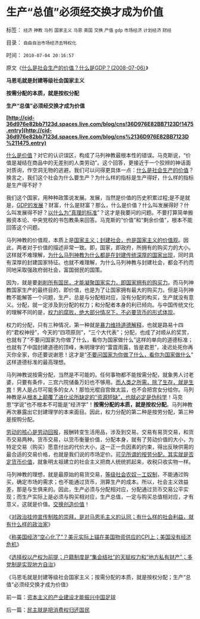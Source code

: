 # 生产“总值”必须经交换才成为价值

标签： `经济` `神教` `马列` `国家主义` `马恩` `美国` `交换` `产值` `gdp` `市场经济` `计划经济` `财经` 

目录： `自由自治市场经济去特权化`

时间： `2010-07-04 20:16:57`

原文《[什么是社会生产的价值？什么是GDP？(2008-07-06）](../../../2008/7/6/什么是社会生产的价值？什么是GDP？.md)》

**马恩毛就是封建等级社会国家主义**

**按需分配的本质，就是按权分配**

**生产“总值”必须经交换才成为价值**

**[http://cid-36d976e82bb7123d.spaces.live.com/blog/cns!36D976E82BB7123D!1475.entry](http://cid-36d976e82bb7123d.spaces.live.com/blog/cns%2136D976E82BB7123D%211475.entry)**



[什么是价值](../../../2010/6/7/《资本论》错在“生产创造价值”.md)？对它的认识误区，构成了马列神教最根本性的错误。马克斯说，“价值是凝结在商品中的无差别的人类劳动”。这个回答，更接近于一个狡辨的神话面对质询，作空洞无物的逃避。我们可以问得更具体一点：[什么是社会生产的价值](../../../2009/6/13/人口是负担吗？什么是生产的价值？.md)？换言之，我们这个社会为什么要生产？为什么样的指标是生产得好，什么样的指标是生产得不好？

我们这个国家，用种种政策说发展。发展，当然是价值的历史积累过程;是不是就是，[GDP的发展](../../../2008/11/11/计划经济调用通货膨胀：政府的成本有意义吗？.md)？财富，什么是财富？那么，什么是价值？什么叫发展得好？什么叫发展得不好？[以什么为“真理的标准](../../../2010/3/27/生产的价值是消费者的体验；政府无法代替.md)”？这才是我要问的问题。不要打算简单搬搬资本论、中央党校的书包教条来回答。马克斯的“价值”和“剩余价值”，根本不能回答这个问题。

马列神教的价值观，本质上是[国家主义；封建社会，也是国家主义的价值观](../../../2009/12/1/藏富于民才能富国强兵的经济原理.md)。因此，两者对于价值的描述非常一致。即，国家，即政府，所拥有的购买力的大小。这样就不难理解，[为什么马列神教为什么都是在封建传统深厚的国家出现](../../../2009/6/26/马恩主义为什么适合移植入中国传统社会.md)，同时具有深厚的封建国家特征。也就不难理解，为什么马列神教与封建社会，都会不约而同地采取强政府弱社会，富国弱民的国策。

因为，就是要[剥削所有国民，才能凝聚国家实力，即国家拥有的购买力](../../../2009/5/21/凯恩斯主义的本质和边际购买力的死亡三角.md)。而马列神教国家生产的最终目的，即价值，也是为了让国家拥有最大的购买力。但是马列神教不能解答一个问题，生产，总是与分配相对应，没有分配的构买，生产就没有意义。分配，就一定涉及到分配的权力；和分配者本身的利已倾向。与中国传统文化的理解不同的是，[权力的腐败，绝大部分情况下，不必要货币的形式体现](../../../2010/3/5/我国的贫富差距是历史上最小并在继续缩小.md)。

权力的分配，只有三种情况，第一种就是[暴力维持道德解释](../../../2010/1/11/当爱国成为一种消费.md)，也就是路易十四的“君权神授”，今天的“四项原则”，“三个大代表”；分配，也成了对顺从的奖赏，也就有了“不要问国家为你做了什么，看你为国家做什么”这样的单向的道德标准；也就有了中国封建道德的顶峰，朱明理学的“雷霆雨露，皆是君恩”，凌迟处死你再灭你全家，你还要说谢恩！这才是“[不要问国家为你做了什么，看你为国家做什么](../../../2009/7/28/不要问国家对你做了什么，要问你为国家做了什么.md)” 这样道德标准的最高理想。

马列神教说按需分配，当然是不可能的。任何事物都不能按需分配，就象男人讨老婆，只要有条件，三宫六院储备万妇也不够用。[而人类之所需，除了生存，就是生育](../../../2009/11/8/马斯洛的需求层次理论和“生存权是最大的人权”.md)！男人是占尽可能多的女人！那怕光棍自宫做太监，也不会把宫女分给你。马列神教是从[根本上颠覆了进化论所缺定的“资源短缺”，也就必定是伪科学](../../../2009/10/17/人的利益包括所有排他的权益.md)！马克思“学说”也不根本不可能是“经济学”！**按需分配的本质，就是按权分配**。马列神教再次暴露出它封建理学的本来面目。因此，权力分配的第二种是按劳分配，第三种是按购分配。

[劳动的核心是劳动回报](../../../2010/5/29/富士康无需对员工个人自杀负契约外的责任.md)，报酬转变生活用品，涉及到交易。交易有易货交易，和货币交易两种。货币交易，以货币衡量价值，分配本身，就有了劳动价值的大小，为特定交易（购买）愿意付出的代价大小，这一正一负因素的约束，得出反映供需的最合适的交易价格，也就是我们说的市场定价。[可见所谓的按劳分配，其实就是否定货币价值](http://darthvad.blog.sohu.com/131125990.html)，就象明太祖建立的社会主义把商人统统抓起来，收税只收实物一样。

马列神教的理想，就是最原始的易货交易，[等级社会农奴－工奴制](../../../2010/5/26/古埃及社会对技术排斥似中国印度.md)，不能通过购买，确定市场的需求；也不能通过货币，测算生产的成本。所以，社会主义效益差，那是与生俱来的。因此，生产必须与分配相对应，分配通过货币交易公平实现；而生产实际上是必须与购买相对应，生产总值，一定与购买总值相对应，才有意义，这就是价值。[交换创造价值](http://blog.sina.com.cn/s/blog_5563a64d0100iiqj.html)！

《[对政治挂帅宣传制胜的崇拜，是对马恩毛主义的认同；有什么样的社会利益，就有什么样的政治家](../../../2010/6/30/人权是民主的最基础因素和政治挂帅.md)》

《[称美国经济“空心化了”？美元实际上锚在美国物资供应的CPI上；美国没有经济危机](../../../2010/6/29/克鲁格曼和心脏病的中国式疗法.md)》

《[选择权以产权为前提；户籍制度是“集会结社”的天赋权力和“地方私有财产”；多党制是实现地方自治](../../../2010/6/29/地区自治是天然的“多党制”和集会结社的天赋权力.md)》

《马恩毛就是封建等级社会国家主义；按需分配的本质，就是按权分配；生产“总值”必须经交换才成为价值》



前一篇：[资本主义的产业建设才能振兴中国足球](../../../2010/7/3/资本主义的产业建设才能振兴中国足球.md)

后一篇：[民主就是把消费权归还国民](../../../2010/7/4/民主就是把消费权归还国民.md)